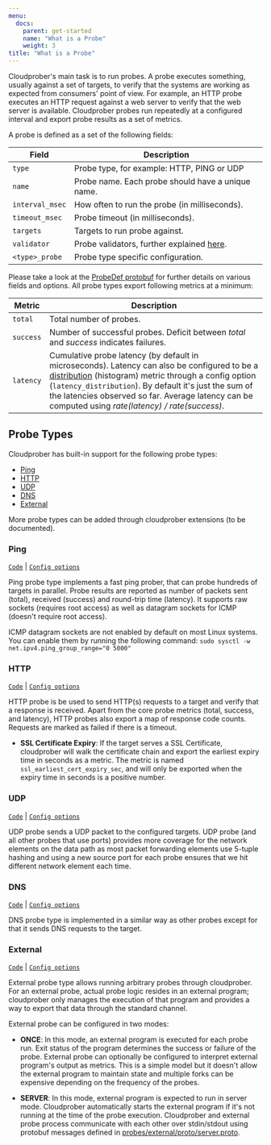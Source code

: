 ```yaml
---
menu:
  docs:
    parent: get-started
    name: "What is a Probe"
    weight: 3
title: "What is a Probe"
---
```


Cloudprober's main task is to run probes. A probe executes something, usually
against a set of targets, to verify that the systems are working as expected
from consumers' point of view. For example, an HTTP probe executes an HTTP
request against a web server to verify that the web server is available.
Cloudprober probes run repeatedly at a configured interval and export probe
results as a set of metrics.

A probe is defined as a set of the following fields:

| Field           | Description                                                     |
| --------------- | --------------------------------------------------------------- |
| `type`          | Probe type, for example: HTTP, PING or UDP                      |
| `name`          | Probe name. Each probe should have a unique name.               |
| `interval_msec` | How often to run the probe (in milliseconds).                   |
| `timeout_msec`  | Probe timeout (in milliseconds).                                |
| `targets`       | Targets to run probe against.                                   |
| `validator`     | Probe validators, further explained [here](/how-to/validators). |
| `<type>_probe`  | Probe type specific configuration.                              |

Please take a look at the
[ProbeDef protobuf](/docs/config/probes/#cloudprober_probes_ProbeDef) for
further details on various fields and options. All probe types export following
metrics at a minimum:

| Metric    | Description                                                                                                                                                                                                                                                                                                                                   |
| --------- | --------------------------------------------------------------------------------------------------------------------------------------------------------------------------------------------------------------------------------------------------------------------------------------------------------------------------------------------- |
| `total`   | Total number of probes.                                                                                                                                                                                                                                                                                                                       |
| `success` | Number of successful probes. Deficit between _total_ and _success_ indicates failures.                                                                                                                                                                                                                                                        |
| `latency` | Cumulative probe latency (by default in microseconds). Latency can also be configured to be a [distribution](/how-to/percentiles/) (histogram) metric through a config option (`latency_distribution`). By default it's just the sum of the latencies observed so far. Average latency can be computed using _rate(latency) / rate(success)_. |

## Probe Types

Cloudprober has built-in support for the following probe types:

- [Ping](#ping)
- [HTTP](#http)
- [UDP](#udp)
- [DNS](#dns)
- [External](#external)

More probe types can be added through cloudprober extensions (to be documented).

### Ping

[`Code`](http://github.com/cloudprober/cloudprober/tree/master/probes/ping) |
[`Config options`](/docs/config/probes/#cloudprober_probes_ping_ProbeConf)

Ping probe type implements a fast ping prober, that can probe hundreds of
targets in parallel. Probe results are reported as number of packets sent
(total), received (success) and round-trip time (latency). It supports raw
sockets (requires root access) as well as datagram sockets for ICMP (doesn't
require root access).

ICMP datagram sockets are not enabled by default on most Linux systems. You can
enable them by running the following command:
`sudo sysctl -w net.ipv4.ping_group_range="0 5000"`

### HTTP

[`Code`](http://github.com/cloudprober/cloudprober/tree/master/probes/http) |
[`Config options`](/docs/config/probes/#cloudprober_probes_http_ProbeConf)

HTTP probe is be used to send HTTP(s) requests to a target and verify that a
response is received. Apart from the core probe metrics (total, success, and
latency), HTTP probes also export a map of response code counts. Requests are
marked as failed if there is a timeout.

- **SSL Certificate Expiry**: If the target serves a SSL Certificate,
  cloudprober will walk the certificate chain and export the earliest expiry
  time in seconds as a metric. The metric is named
  `ssl_earliest_cert_expiry_sec`, and will only be exported when the expiry time
  in seconds is a positive number.

### UDP

[`Code`](http://github.com/cloudprober/cloudprober/tree/master/probes/udp) |
[`Config options`](/docs/config/probes/#cloudprober_probes_udp_ProbeConf)

UDP probe sends a UDP packet to the configured targets. UDP probe (and all other
probes that use ports) provides more coverage for the network elements on the
data path as most packet forwarding elements use 5-tuple hashing and using a new
source port for each probe ensures that we hit different network element each
time.

### DNS

[`Code`](http://github.com/cloudprober/cloudprober/tree/master/probes/dns) |
[`Config options`](/docs/config/probes/#cloudprober_probes_dns_ProbeConf)

DNS probe type is implemented in a similar way as other probes except for that
it sends DNS requests to the target.

### External

[`Code`](http://github.com/cloudprober/cloudprober/tree/master/probes/external)
| [`Config options`](/docs/config/probes/#cloudprober_probes_external_ProbeConf)

External probe type allows running arbitrary probes through cloudprober. For an
external probe, actual probe logic resides in an external program; cloudprober
only manages the execution of that program and provides a way to export that
data through the standard channel.

External probe can be configured in two modes:

- **ONCE**: In this mode, an external program is executed for each probe run.
  Exit status of the program determines the success or failure of the probe.
  External probe can optionally be configured to interpret external program's
  output as metrics. This is a simple model but it doesn't allow the external
  program to maintain state and multiple forks can be expensive depending on the
  frequency of the probes.

- **SERVER**: In this mode, external program is expected to run in server mode.
  Cloudprober automatically starts the external program if it's not running at
  the time of the probe execution. Cloudprober and external probe process
  communicate with each other over stdin/stdout using protobuf messages defined
  in
  [probes/external/proto/server.proto](https://github.com/cloudprober/cloudprober/blob/master/probes/external/proto/server.proto).

